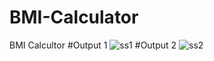 # BMI-Calculator
BMI Calcultor
#Output 1
![ss1](https://user-images.githubusercontent.com/110723566/190860205-94404040-41fa-4ddd-a5f1-83ab9e21fe04.png)
#Output 2
![ss2](https://user-images.githubusercontent.com/110723566/190860224-d36aaecd-a990-4198-96b6-f035925ff887.png)
